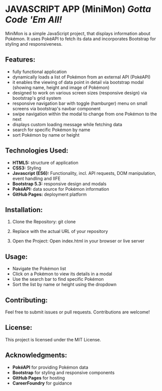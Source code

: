# JAVASCRIPT APP (MiniMon) *Gotta Code 'Em All!*
MiniMon is a simple JavaScript project, that displays information about Pokémon. It uses PokéAPI to fetch its data and incorporates Bootstrap for styling and responsiveness.

## Features:
- fully functional application
- dynamically loads a list of Pokémon from an external API (PokéAPI)
- it enables the viewing of data point in detail via bootstrap modal (showing name, height and image of Pokémon)
- designed to work on various screen sizes (responsive design) via bootstrap's grid system
- responsive navigation bar with toggle (hamburger) menu on small screens via bootstrap's navbar component
- swipe navigation within the modal to change from one Pokémon to the next
- displays custom loading message while fetching data
- search for specific Pokémon by name
- sort Pokémon by name or height

## Technologies Used:
- **HTML5:** structure of application
- **CSS3:** Styling 
- **Javascript (ES6):** Functionality, incl. API requests, DOM manipulation, event handling and IIFE
- **Bootstrap 5.3:** responsive design and modals
- **PokéAPI:** data source for Pokémon information
- **GitHub Pages:** deployment platform

## Installation:
1. Clone the Repository: git clone <repository-url>

2. Replace <repository-url> with the actual URL of your repository

3. Open the Project: Open index.html in your browser or live server

## Usage:
- Navigate the Pokémon list
- Click on a Pokémon to view its details in a modal
- Use the search bar to find specific Pokémon
- Sort the list by name or height using the dropdown

## Contributing:
Feel free to submit issues or pull requests. Contributions are welcome!

## License:
This project is licensed under the MIT License.

## Acknowledgments:
- **PokéAPI** for providing Pokémon data
- **Bootstrap** for styling and responsive components
- **GitHub Pages** for hosting
- **CareerFoundry** for guidance
